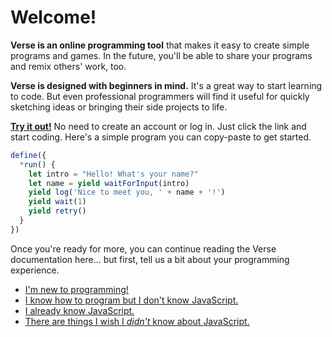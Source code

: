 # Welcome!

**Verse is an online programming tool** that makes it easy to
create simple programs and games. In the future, you'll
be able to share your programs and remix others' work, too.

**Verse is designed with beginners in mind.** It's a great way
to start learning to code. But even professional programmers
will find it useful for quickly sketching ideas or bringing
their side projects to life.

[**Try it out!**](https://druidic.github.io) No need to create
an account or log in. Just click the link and start coding.
Here's a simple program you can copy-paste to get started.

```javascript
define({
  *run() {
    let intro = "Hello! What's your name?"
    let name = yield waitForInput(intro)
    yield log('Nice to meet you, ' + name + '!')
    yield wait(1)
    yield retry()
  }
})
```

Once you're ready for more, you can continue reading the
Verse documentation here... but first, tell us a bit about
your programming experience.

- [I'm new to programming!](./beginner/)
- [I know how to program but I don't know JavaScript.](./intermediate/)
- [I already know JavaScript.](./advanced/)
- [There are things I wish I *didn't* know about JavaScript.](./advanced/)
